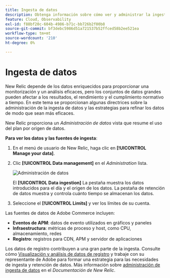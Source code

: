 ```yaml
---
title: Ingesta de datos
description: Obtenga información sobre cómo ver y administrar la ingesta de datos de Commerce en New Relic.
feature: Cloud, Observability
exl-id: f88bf20c-604b-4986-b71c-bb726b2f00b8
source-git-commit: bf3debc5986d51a721537b52ffced58b2ee521ea
workflow-type: tm+mt
source-wordcount: '210'
ht-degree: 0%

---
```


# Ingesta de datos

New Relic depende de los datos enriquecidos para proporcionar una monitorización y un análisis eficaces, pero los conjuntos de datos grandes pueden afectar a los resultados, el rendimiento y el cumplimiento normativo a tiempo. En este tema se proporcionan algunas directrices sobre la administración de la ingesta de datos y las estrategias para refinar los datos de modo que sean más eficaces.

New Relic proporciona un _Administración de datos_ vista que resume el uso del plan por origen de datos.

**Para ver los datos y las fuentes de ingesta**:

1. En el menú de usuario de New Relic, haga clic en **[!UICONTROL Manage your data]**.
1. Clic **[!UICONTROL Data management]** en el _Administration_ lista.

   ![Administración de datos](../../assets/new-relic/data-ingestion.png)

   El **[!UICONTROL Data ingestion]** La pestaña muestra los datos introducidos para el día y el origen de los datos.
La pestaña de retención de datos muestra y controla cuánto tiempo se almacenan los datos.

1. Seleccione el **[!UICONTROL Limits]** y ver los límites de su cuenta.

Las fuentes de datos de Adobe Commerce incluyen:

- **Eventos de APM**: datos de evento utilizados en gráficos y paneles
- **Infraestructura**: métricas de proceso y host, como CPU, almacenamiento, redes
- **Registro**: registros para CDN, APM y servidor de aplicaciones

Los datos de registro contribuyen a una gran parte de la ingesta. Consulte cómo [Visualización y análisis de datos de registro](log-management.md#view-and-analyze-log-data) y trabaje con su representante de Adobe para formar una estrategia para las necesidades de ingesta y retención de datos. Más información sobre [administración de ingesta de datos](https://docs.newrelic.com/docs/data-apis/manage-data/manage-data-coming-new-relic/) en el _Documentación de New Relic_.
